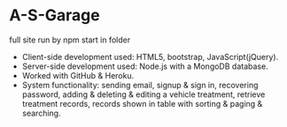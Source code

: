 ﻿# A-S-Garage
 
 
 full site run by npm start in folder
 
 
 -	Client-side development used: HTML5, bootstrap, JavaScript(jQuery). 
-	Server-side development used: Node.js with a MongoDB database. 
-	Worked with GitHub & Heroku.
-	System functionality: sending email, signup & sign in, recovering password, adding & deleting & editing a vehicle treatment, retrieve treatment records, records shown in table with sorting & paging & searching.


